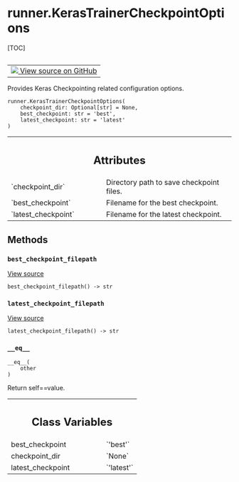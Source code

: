 <!-- lint-g3mark -->

# runner.KerasTrainerCheckpointOptions

[TOC]

<!-- Insert buttons and diff -->

<table class="tfo-notebook-buttons tfo-api nocontent" align="left">
<td>
  <a target="_blank" href="https://github.com/tensorflow/gnn/tree/master/tensorflow_gnn/runner/trainers/keras_fit.py#L37-L54">
    <img src="https://www.tensorflow.org/images/GitHub-Mark-32px.png" />
    View source on GitHub
  </a>
</td>
</table>

Provides Keras Checkpointing related configuration options.

<pre class="devsite-click-to-copy prettyprint lang-py tfo-signature-link">
<code>runner.KerasTrainerCheckpointOptions(
    checkpoint_dir: Optional[str] = None,
    best_checkpoint: str = &#x27;best&#x27;,
    latest_checkpoint: str = &#x27;latest&#x27;
)
</code></pre>

<!-- Placeholder for "Used in" -->

<!-- Tabular view -->

 <table class="responsive fixed orange">
<colgroup><col width="214px"><col></colgroup>
<tr><th colspan="2"><h2 class="add-link">Attributes</h2></th></tr>

<tr>
<td>
`checkpoint_dir`<a id="checkpoint_dir"></a>
</td>
<td>
Directory path to save checkpoint files.
</td>
</tr><tr>
<td>
`best_checkpoint`<a id="best_checkpoint"></a>
</td>
<td>
Filename for the best checkpoint.
</td>
</tr><tr>
<td>
`latest_checkpoint`<a id="latest_checkpoint"></a>
</td>
<td>
Filename for the latest checkpoint.
</td>
</tr>
</table>

## Methods

<h3 id="best_checkpoint_filepath"><code>best_checkpoint_filepath</code></h3>

<a target="_blank" class="external" href="https://github.com/tensorflow/gnn/tree/master/tensorflow_gnn/runner/trainers/keras_fit.py#L50-L51">View
source</a>

<pre class="devsite-click-to-copy prettyprint lang-py tfo-signature-link">
<code>best_checkpoint_filepath() -> str
</code></pre>

<h3 id="latest_checkpoint_filepath"><code>latest_checkpoint_filepath</code></h3>

<a target="_blank" class="external" href="https://github.com/tensorflow/gnn/tree/master/tensorflow_gnn/runner/trainers/keras_fit.py#L53-L54">View
source</a>

<pre class="devsite-click-to-copy prettyprint lang-py tfo-signature-link">
<code>latest_checkpoint_filepath() -> str
</code></pre>

<h3 id="__eq__"><code>__eq__</code></h3>

<pre class="devsite-click-to-copy prettyprint lang-py tfo-signature-link">
<code>__eq__(
    other
)
</code></pre>

Return self==value.

<!-- Tabular view -->

 <table class="responsive fixed orange">
<colgroup><col width="214px"><col></colgroup>
<tr><th colspan="2"><h2 class="add-link">Class Variables</h2></th></tr>

<tr>
<td>
best_checkpoint<a id="best_checkpoint"></a>
</td>
<td>
`'best'`
</td>
</tr><tr>
<td>
checkpoint_dir<a id="checkpoint_dir"></a>
</td>
<td>
`None`
</td>
</tr><tr>
<td>
latest_checkpoint<a id="latest_checkpoint"></a>
</td>
<td>
`'latest'`
</td>
</tr>
</table>
